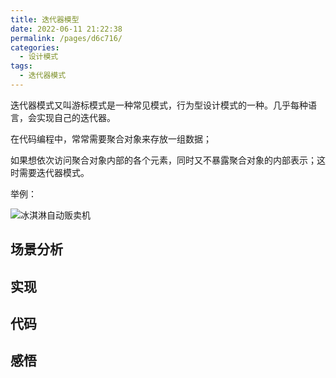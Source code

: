 ```yaml
---
title: 迭代器模型
date: 2022-06-11 21:22:38
permalink: /pages/d6c716/
categories:
  - 设计模式
tags:
  - 迭代器模式
---
```


迭代器模式又叫游标模式是一种常见模式，行为型设计模式的一种。几乎每种语言，会实现自己的迭代器。

在代码编程中，常常需要聚合对象来存放一组数据；

如果想依次访问聚合对象内部的各个元素，同时又不暴露聚合对象的内部表示；这时需要迭代器模式。

举例：

![冰淇淋自动贩卖机](https://idai.coding.net/p/blog/d/cdn/git/raw/main/博客/知识总结/设计模式/简单工厂-贩卖机.webp)


<!-- more -->
## 场景分析


## 实现


## 代码


## 感悟

